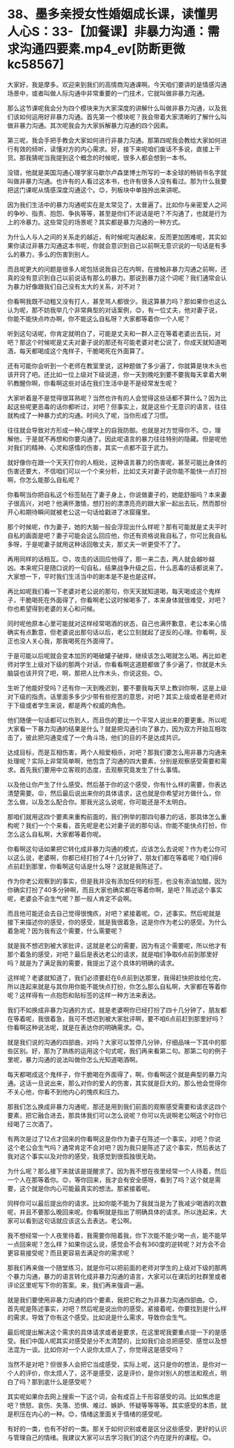 # 38、墨多亲授女性婚姻成长课，读懂男人心S：33-【加餐课】非暴力沟通：需求沟通四要素.mp4_ev[防断更微kc58567]

大家好，我是摩多。欢迎来到我们的高情商沟通课啊。今天咱们要讲的是情感沟通场景中，或者叫做人际沟通中非常重要的一门技术，它就叫做非暴力沟通。

那么这节课呢我会分为四个模块来为大家深度的讲解什么叫做非暴力沟通，以及我们该如何运用好非暴力沟通。首先第一个模块呢？我会带着大家清晰的了解什么叫做非暴力沟通。其次呢我会为大家拆解暴力沟通的四个因素。

第三呢，我会手把手教会大家如何进行非暴力沟通。那第四呢我会教给大家如何进行有效的倾听，读懂对方的内心需求。好，接下来呢咱们废话不多说，直接上干货。那我猜呢当我提到这个概念的时候呢，很多人都会想到一本书。

没错，他就是美国沟通心理学家马歇尔卢森堡博士所写的一本全球的畅销书名字就叫做非暴力沟通。也许有的人看过这本书，也许有很多人没有看过。那为什么我要把这门课呢从情感深度沟通这个。😊，列板块中单独拎出来讲呢。

因为我们生活中的暴力沟通呢实在是太常见了，太普遍了。比如你与亲密爱人之间的争吵、指责、抱怨、争执等等，甚至是你们不说话是吧？不沟通了，也就是行为上的冷暴力。这些常见的场景呢？其实都是暴力沟通的一种方式。

为什么人与人之间的关系走的越近，有时候呢沟通起来，反而更加困难呢，其实如果你读过非暴力沟通这本书呢，你就会意识到自己以前啊无意识说的一句话是有多么的暴力，多么的伤害到别人。

而且呢更大的问题是很多人呢包括说我自己在内啊，在接触非暴力沟通之前啊，还真的没有意识到自己以前说话有那么的暴力。那说到暴力这个词呢？我们通常会认为暴力好像跟我们自己没有太大的关系，对不对？

你看啊我既不动粗又没有打人，甚至骂人都很少。我这算暴力吗？那如果你也这么认为呢，那不妨我举几个非常典型的对话案例，😊，有一位丈夫，他对妻子说，你能不能快点咋办啊，你不能这么自私呀？大家都等着你一个人呢？

听到这句话呢，你肯定就明白了，可能是丈夫和一群人正在等着老婆出去玩，对吧？那这个时候呢是丈夫对妻子说的那还有可能老婆对老公说了，你成天就知道喝酒，每天都喝成这个鬼样子，干脆喝死在外面算了。

还有可能你会听到一个老师在教室里说，这种题做了多少遍了，你就算是块木头也该开窍了吧。还比如一位上级对下级说道，你一天到晚吃到要不要我每天拿着大喇叭教醒你啊，你看啊这些对话在我们生活中是不是经常发生呢？

大家听着是不是觉得很耳熟呢？当然也许有的人会觉得这些话都不算什么？因为比起这些呢更恶毒的话你都听过，对吧？但事实上，就是这些个无意识的语言，往往就构成了一种暴力式的沟通。时间久了呢，当你形成了习惯。

往往就会导致对方形成一种心理学上的自我防御。也就是对方觉得你不。😊，理解他，于是就不再想和你要沟通了。因此呢语言的暴力往往特别的隐藏。但是呢他对我们的精神、心灵和感情的伤害，其实一点都不亚于武力。

就好像你在跟一个天天打你的人相处，这种语言暴力的伤害呢，甚至可能比身体的伤害还要大，不信咱们可以一个个来分析，比如丈夫对妻子说你能不能快一点打扮啊，你怎么能那么自私呢？

你看啊当你把自私这个标签贴在了妻子身上，你说做妻子的，她能舒服吗？本来妻子很高兴，对吧？他满怀激情，想打扮的漂漂亮亮的跟大家一起出去玩，然而那份开心和期待瞬间就被老公这一句话给戳进了冰窟窿里。

那个时候呢，作为妻子，她的大脑一般会浮现出什么样呢？那有可能就是丈夫平时自私的画面是吧？妻子可能会这么回应他，你还有资格说我自私了，你可比我自私多呀，于是呢妻子就用这种话回敬丈夫，那丈夫一听更受不了了。

再用同样的话相互。😊，攻击的话回应他得了，那一来二去，两人就会越吵越凶。本来呢只是随口说的一句自私，结果战争升级之后，什么恶毒的话都说来了。大家想一下，平时我们生活当中的剧本是不是也是这样。

再比如呢我们看一下老婆对老公说的那句，你天天就知道喝，每天喝成这个鬼样子，干脆喝死在外面得了，你看啊老公这时候喝多了，本来身体就很难受，对吧？你也希望得到老婆的关心和问候。

同时呢他原本心里可能就对这样经常喝酒的状态，自己也满怀歉意，老公本来心情确实有点歉意，但老婆说出那句话以后，老公立刻就起了逆反的心理。你看啊，反正也没人关心我，那我喝死在外面得了。

于是可能以后呢就会变本加厉的喝破罐子破摔，继续该怎么喝就怎么喝。再比如老师对学生上级对下级的那两个对话，你看看啊这道题都做了多少遍了，你就是木头脑袋也该开窍了吧，啊，那把人比作木头，你说这些。😊。

生听了他能好受吗？还有你一天到晚迟到，要不要我每天早上教训你啊，这是上级对下级的指责。话里面多多少少带有些挖苦的意思，对吧？其实上级或者是老师对于下级或者学生来说，都是两个权威的角色。

他们随便一句话都可以伤到人，而且伤的要比一个平常人说出来的要更重。所以呢大家看一下暴力沟通的结果是什么？就是把沟通引向了暴力，因为双方开始互相攻击了，彼此把沟通变成了一个角斗场，他们的目的不是达成共识。

达成目标，而是互相伤害，两个人相爱相杀，对吧？那我们要怎么用非暴力沟通来处理呢？实际上非常简单啊，他包含了沟通的四大要素，分别是观察感受需要和需求。首先我们要用中立客观的态度，去观察究竟发生了什么事情。

以及他让你产生了什么感受。然后基于你的这个感受，你有什么样的需要，你表达清楚需要。😡，然后最后说出来你的具体请求，这也就是你希望对方做什么，你怎么做，以及怎么配合你。那我光这么说呢，你可能还是不太明白。

那咱们就用这四个要素来重构前面的，我们例举的那四句暴力的话，那具体怎么重构呢？我们一个个来看，首先呢是老公对妻子说的那句话，你能不能快点打扮，你怎么这么自私啊，大家都等着你呢。

你看啊这句话如果把它转化成非暴力沟通的模式，应该怎么去说呢？作为老公你可以这么说，老婆啊，你都已经打扮了4十几分钟了，朋友们都在等着呢？咱们得6点前赶到那里，你看啊这句话是什么呀？这就是我陈述了。

作为你老公观察到的事实，但是我并没有添加任何的标签，也没有添油加醋，因为你确实打扮了40多分钟啊，而且大家也确实都在等着你啊，是吧？陈述这个事实呢，老婆会不会生气呢？那一般人肯定不会啊。

而且他可能还会去自己觉得很愧疚，对吧？紧接着呢。😊，述事实。然后呢就是接下来描述你的感受，你的感受，就是我很着急，这是你作为老公的感受。为什么着急呢？因为我有这个需要，什么需要呢？

就是我不想迟到被大家批评，这就是老公的需要，因为有这个需要呢，所以他才有那个着急的感受，对吧？最后是表达老公的请求，就是咱们争取6点前到那里好吗？就是为了满足我的需要，我提出了这个具体的明确的请求。

这样呢？老婆就知道了，我们必须要赶在6点前到达那里，我得赶快把妆给化完，所以连起来就是与其你用你能不能快点打扮，你怎么那么自私啊，大家都在等着你呢？这样得有一点抱怨和贴标签的这样一种方法来表达。

我们不如换成非暴力沟通的方式，就是老婆啊你已经打扮了四十几分钟了，朋友都在等着呢，我很着急，我可不想迟到被大家批评啊，要不咱6点前赶到那里好吗？你看啊这种说法呢，就是在表达你的明确需求。😊。

就是我们说的沟通的四部曲，对吗？大家可以暂停几分钟，仔细品味一下其中的那些区别。好，那为了熟练的运用这个句式呢，我们再来看第二句。那第二句的例子里呢，暴力沟通的说法叫做你怎么光知道喝酒啊。

每天都喝成这个鬼样子，你干脆喝在外面得了，啊，你看啊这个就是典型的暴力沟通。这话一旦说出来，那么对你的爱人的伤害，其实就是巨大的。那么他会觉得你不关心他，你看不到他内心的愧疚和压力。

那我们怎么换成非暴力沟通呢，那还是用到我们前面的观察感受需要和请求这四个要素，把它融合进去，那具体我们可以怎么说呢？你可以先说啊老公啊这个时你已经喝了三次酒了。

有两次是过了12点才回来的你看啊这是你作为妻子在陈述一个事实，对吧？你说这个老公会生气吗？通常肯定不会对吧？因为我只是陈述了这个事实，然后表达了我对这个事实以及对你的感受，我感觉到很孤独很无助。

为什么呢？那么接下来就该是提醒求了。因为我不想在夜里经常一个人待着，然后一个人在那等着你。😊，等你回来，我才会有安全感呀，看到了吗？这个就是需要，这个就是你内心可能最真实的想法。那紧接着呢。

同样你可以最后提出你的请求。比如你能不能为了我就当是为了我减少喝酒的次数呢，并且不要那么晚回来呢。你看啊就是指出了明确具体的请求。所以连起来，大家可以看到这句话就应该这么去表达。老公啊。

我不想经常一个人夜里待着，我需要你陪着我，你下次能不能少喝一点，能不能早一点回来呢？怎么样？如果你这么说，感觉会不会有360度的逆转呢？对方会不会更容易接受呢？而且更容易去满足你的需求呢？

那我们再来做一个随堂练习，就是你可以把前面的老师对学生的上级对下级的那两个暴力沟通，暴力的语言转化成非暴力沟通的语言，大家可以在课后的社群里或者评论区里呢写下你的答案。来，我们再来强调一遍。

就是我们要使用非暴力沟通的四个要素，我把它称之为非暴力沟通四部曲。😊，首先呢是陈述事实，对吧？然后呢是说出你的感受。紧接着呢，你要找到是什么样的需求，导致了你有这个感受。比如说是什么需求，导致你会生气。

最后呢提出解决这个需求的具体请求或者是要求，在这里呢我要重点提一下的是感受。我们中国人呢其实对感受是分不太清楚的，比如我们会总把感受、感觉以及想法混为一谈。比如你对一个人说你太烦人了，你觉得这是感受吗？

当然不是对吧？但很多人会把它当成感受，实际上呢，这只是你的想法，是你对一个人的评价，你太烦人了，这不是感受，这是评价，是你对别人的想法和观点，明白了吗？那到底什么是感受呢？

其实呢如果你去网上搜索一下这个词，会有成百上千形容感受的词。比如焦虑是吧？愤怒、哀伤、失落、恐惧、难过、嫉妒、怀疑等等等等。其实感受的本质，就是积压在内心的一种。😊，情绪这里面关于情绪的感受呢。

有好的一类，也有不好的一类。那关于如何识别或者是区分这些感受，更好的认识与管理自己的情绪。我建议大家可以去学习我们的这个内在提升的课程。😊。

